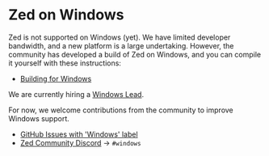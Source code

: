 # Zed on Windows

Zed is not supported on Windows (yet). We have limited developer bandwidth, and a
new platform is a large undertaking. However, the community has developed
a build of Zed on Windows, and you can compile it yourself with these instructions:

- [Building for Windows](./development/windows.md)

We are currently hiring a [Windows Lead](https://zed.dev/jobs/windows-lead).

For now, we welcome contributions from the community to improve Windows support.

- [GitHub Issues with 'Windows' label](https://github.com/zed-industries/zed/issues?q=is%3Aissue+is%3Aopen+label%3Awindows)
- [Zed Community Discord](https://zed.dev/community-links) -> `#windows`

